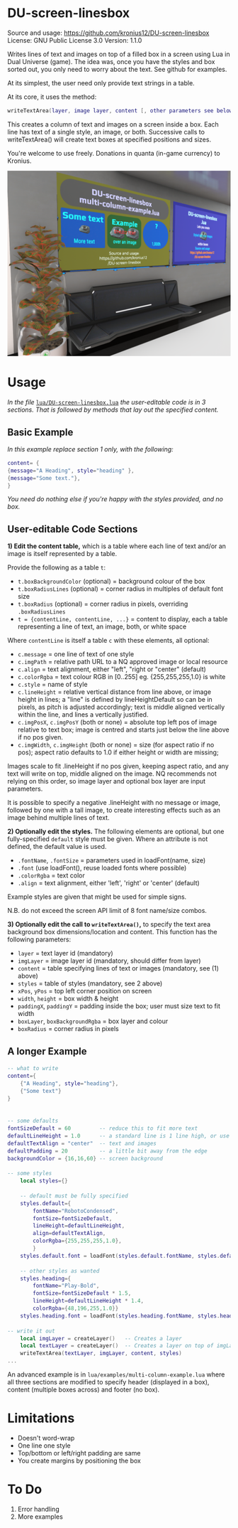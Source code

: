 # DU-screen-linesbox
Source and usage: https://github.com/kronius12/DU-screen-linesbox
License: GNU Public License 3.0
Version: 1.1.0

Writes lines of text and images on top of a filled box in a screen using Lua in Dual Universe (game).  The idea was, once you have the styles and box sorted out, you only need to worry about the text. See github for examples.

At its simplest, the user need only provide text strings in a table.

At its core, it uses the method:

```lua
writeTextArea(layer, image layer, content [, other parameters see below])
```

This creates a column of text and images on a screen inside a box. Each line has text of a single style, an image, or both. Successive calls to writeTextArea() will create text
boxes at specified positions and sizes.

You're welcome to use freely. Donations in quanta (in-game currency) to Kronius.

![Image showing examples](doc/screenshot-1.png)

# Usage

_In the file_ [`lua/DU-screen-linesbox.lua`](lua/DU-screen-linesbox.lua) _the user-editable code is in 3 sections. That is followed by methods that lay out the specified content._

## Basic Example

_In this example replace section 1 only, with the following:_

```lua
content= {
{message="A Heading", style="heading" },
{message="Some text."},
}
```
_You need do nothing else if you're happy with the styles provided, and no box._

## User-editable Code Sections

**1) Edit the content table,** which is a table where each line of text and/or an image is itself represented by a table.

Provide the following as a table `t`:
*  `t.boxBackgroundColor` (optional) = background colour of the box
*  `t.boxRadiusLines` (optional) = corner radius in multiples of default font size
*  `t.boxRadius` (optional) = corner radius in pixels, overriding `.boxRadiusLines`
*  `t = {contentLine, contentLine, ...}` = content to display, each a table representing a line of text, an image, both, or white space

Where `contentLine` is itself a table `c` with these elements, all optional:

*  `c.message` = one line of text of one style
*  `c.imgPath` = relative path URL to a NQ approved image or local resource
*  `c.align` = text alignment, either "left", "right or "center" (default)
*  `c.colorRgba` = text colour RGB in [0..255] eg. {255,255,255,1.0} is white
*  `c.style` = name of style
*  `c.lineHeight` = relative vertical distance from line above, or image height in lines; a "line" is defined by lineHeightDefault so can be in pixels, as pitch is adjusted accordingly; text is middle aligned vertically within the line, and lines a vertically justified.
*  `c.imgPosX`, `c.imgPosY` (both or none) = absolute top left pos of image relative to text box;
     image is centred and starts just below the line above if no pos given.
*  `c.imgWidth`, `c.imgHeight` (both or none) = size (for aspect ratio if no pos); aspect ratio defaults to 1.0 if either height or width are missing;

  Images scale to fit .lineHeight if no pos given, keeping aspect ratio, and any text will write on top, middle aligned on the image. NQ recommends not relying on this order, so image layer and optional box layer are input parameters.
  
  It is possible to specify a negative .lineHeight with no message or image, followed by one with a tall image, to create interesting effects such as an image behind multiple lines of text.

**2) Optionally edit the styles.** The following elements are optional, but
one fully-specified `default` style must be given. Where an attribute is not defined, the default value is used.

* `.fontName`, `.fontSize` = parameters used in loadFont(name, size)
* `.font` (use loadFont(), reuse loaded fonts where possible)
* `.colorRgba` = text color
* `.align` = text alignment, either 'left', 'right' or 'center' (default)

Example styles are given that might be used for simple signs.

N.B. do not exceed the screen API limit of 8 font name/size combos.

**3) Optionally edit the call to `writeTextArea()`,** to specify the text area background box dimensions/location and content. This function has the following parameters:

* `layer` = text layer id (mandatory)
* `imgLayer` = image layer id (mandatory, should differ from layer)
* `content` = table specifying lines of text or images (mandatory, see (1) above)
* `styles` = table of styles (mandatory, see 2 above)
* `xPos`, `yPos` = top left corner position on screen
* `width`, `height` = box width & height
* `paddingX`, `paddingY` = padding inside the box; user must size text to fit width
* `boxLayer`, `boxBackgroundRgba` = box layer and colour
* `boxRadius` = corner radius in pixels

## A longer Example

```lua
-- what to write
content={
    {"A Heading", style="heading"},
    {"Some text"}
}


-- some defaults
fontSizeDefault = 60         -- reduce this to fit more text
defaultLineHeight = 1.0      -- a standard line is 1 line high, or use fontSizeDefault if you'd rather work in pixels
defaultTextAlign = "center"  -- text and images
defaultPadding = 20          -- a little bit away from the edge
backgroundColor = {16,16,60} -- screen background

-- some styles
    local styles={}

    -- default must be fully specified
    styles.default={ 
        fontName="RobotoCondensed", 
        fontSize=fontSizeDefault, 
        lineHeight=defaultLineHeight,
        align=defaultTextAlign,
        colorRgba={255,255,255,1.0},
        }
    styles.default.font = loadFont(styles.default.fontName, styles.default.fontSize)

    -- other styles as wanted
    styles.heading={
        fontName="Play-Bold", 
        fontSize=fontSizeDefault * 1.5, 
        lineHeight=defaultLineHeight * 1.4, 
        colorRgba={48,196,255,1.0}}
    styles.heading.font = loadFont(styles.heading.fontName, styles.heading.fontSize)

-- write it out
    local imgLayer = createLayer()   -- Creates a layer
    local textLayer = createLayer()  -- Creates a layer on top of imgLayer
    writeTextArea(textLayer, imgLayer, content, styles)
...
```

An advanced example is in `lua/examples/multi-column-example.lua` where all three sections are modified to specify header (displayed in a box), content (multiple boxes across) and footer (no box).

# Limitations

* Doesn't word-wrap
* One line one style
* Top/bottom or left/right padding are same
* You create margins by positioning the box

# To Do

1. Error handling
2. More examples
